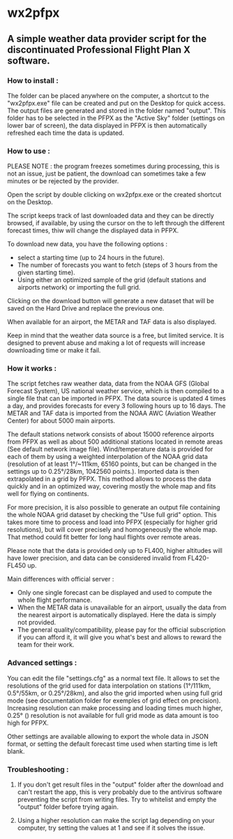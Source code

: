 # wx2pfpx

## A simple weather data provider script for the discontinuated Professional Flight Plan X software.

### How to install :

The folder can be placed anywhere on the computer, a shortcut to the "wx2pfpx.exe" file can be created and put on the Desktop for quick access. The output files are generated and stored in the folder named "output". This folder has to be selected in the PFPX as the "Active Sky" folder (settings on lower bar of screen), the data displayed in PFPX is then automatically refreshed each time the data is updated.


### How to use :

PLEASE NOTE : the program freezes sometimes during processing, this is not an issue, just be patient, the download can sometimes take a few minutes or be rejected by the provider.

Open the script by double clicking on wx2pfpx.exe or the created shortcut on the Desktop.

The script keeps track of last downloaded data and they can be directly browsed, if available, by using the cursor on the to left through the different forecast times, thiw will change the displayed data in PFPX.

To download new data, you have the following options : 
- select a starting time (up to 24 hours in the future). 
- The number of forecasts you want to fetch (steps of 3 hours from the given starting time).
- Using either an optimized sample of the grid (default stations and airports network) or importing the full grid.

Clicking on the download button will generate a new dataset that will be saved on the Hard Drive and replace the previous one.

When available for an airport, the METAR and TAF data is also displayed. 

Keep in mind that the weather data source is a free, but limited service. It is designed to prevent abuse and making a lot of requests will increase downloading time or make it fail.


### How it works :

The script fetches raw weather data, data from the NOAA GFS (Global Forecast System), US national weather service, which is then compiled to a single file that can be imported in PFPX. The data source is updated 4 times a day, and provides forecasts for every 3 following hours up to 16 days. The METAR and TAF data is imported from the NOAA AWC (Aviation Weather Center) for about 5000 main airports.

The default stations network consists of about 15000 reference airports from PFPX as well as about 500 additional stations located in remote areas (See default network image file). Wind/temperature data is provided for each of them by using a weighted interpolation of the NOAA grid data (resolution of at least 1°/~111km, 65160 points, but can be changed in the settings up to 0.25°/28km, 1042560 points.). Imported data is then extrapolated in a grid by PFPX. This method allows to process the data quickly and in an optimized way, covering mostly the whole map and fits well for flying on continents.  

For more precision, it is also possible to generate an output file containing the whole NOAA grid dataset by checking the "Use full grid" option. This takes more time to process and load into PFPX (especially for higher grid resolutions), but will cover precisely and homogeneously the whole map. That method could fit better for long haul flights over remote areas.

Please note that the data is provided only up to FL400, higher altitudes will have lower precision, and data can be considered invalid from FL420-FL450 up.


Main differences with official server :

- Only one single forecast can be displayed and used to compute the whole flight performance.
- When the METAR data is unavailable for an airport, usually the data from the nearest airport is automatically displayed. Here the data is simply not provided.
- The general quality/compatibility, please pay for the official subscription if you can afford it, it will give you what's best and allows to reward the team for their work.


### Advanced settings :

You can edit the file "settings.cfg" as a normal text file. It allows to set the resolutions of the grid used for data interpolation on stations (1°/111km, 0.5°/55km, or 0.25°/28km), and also the grid imported when using full grid mode (see documentation folder for exemples of grid effect on precision). Increasing resolution can make processing and loading times much higher, 0.25° () resolution is not available for full grid mode as data amount is too high for PFPX.

Other settings are available allowing to export the whole data in JSON format, or setting the default forecast time used when starting time is left blank.



### Troubleshooting :

1) If you don't get result files in the "output" folder after the download and can't restart the app, this is very probably due to the antivirus software preventing the script from writing files. Try to whitelist and empty the "output" folder before trying again.

2) Using a higher resolution can make the script lag depending on your computer, try setting the values at 1 and see if it solves the issue.